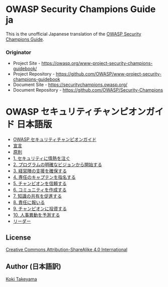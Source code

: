 # OWASP Security Champions Guide ja

This is the unofficial Japanese translation of the [OWASP Security Champions Guide](https://github.com/OWASP/Security-Champions).

### Originator

- Project Site - <https://owasp.org/www-project-security-champions-guidebook/>
- Project Repository - <https://github.com/OWASP/www-project-security-champions-guidebook>
- Document Site - <https://securitychampions.owasp.org/>
- Document Repository - <https://github.com/OWASP/Security-Champions>

# OWASP セキュリティチャンピオンガイド 日本語版

* [OWASP セキュリティチャンピオンガイド](Document/docs/index.md)
* [宣言](Document/docs/manifesto.md)
* [原則](Document/docs/principles/index.md)
* [1. セキュリティに情熱を注ぐ](Document/docs/principles/01_Be_passionate_about_security.md)
* [2. プログラムの明確なビジョンから開始する](Document/docs/principles/02_Start_with_a_clear_vision_for_your_program.md)
* [3. 経営陣の支援を確保する](Document/docs/principles/03_Secure_management_support.md)
* [4. 専任のキャプテンを指名する](Document/docs/principles/04_Nominate_a_dedicated_captain.md)
* [5. チャンピオンを信頼する](Document/docs/principles/05_Trust_your_champions.md)
* [6. コミュニティを作成する](Document/docs/principles/06_Create_a_community.md)
* [7. 知識の共有を促進する](Document/docs/principles/07_Promote_knowledge_sharing.md)
* [8. 責任に報いる](Document/docs/principles/08_Reward_responsibility.md)
* [9. チャンピオンに投資する](Document/docs/principles/09_Invest_in_your_champions.md)
* [10. 人事異動を予測する](Document/docs/principles/10_Anticipate_personnel_changes.md)
* [リーダー](Document/leader.md)

## License

[Creative Commons Attribution-ShareAlike 4.0 International](https://creativecommons.org/licenses/by-sa/4.0/)

## Author (日本語訳)

[Koki Takeyama](https://github.com/coky-t)
